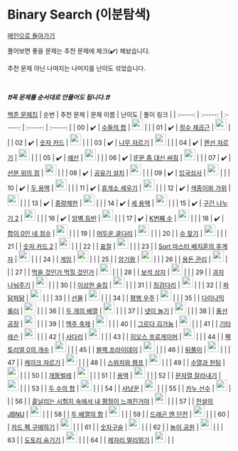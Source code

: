 # Binary Search (이분탐색)

[메인으로 돌아가기](https://github.com/tony9402/baekjoon)

풀어보면 좋을 문제는 추천 문제에 체크(:heavy_check_mark:) 해놨습니다.

추천 문제 아닌 나머지는 나머지를 난이도 섞었습니다.

<br>

***❗️❗️꼭 문제를 순서대로 안풀어도 됩니다.❗️❗️***

[백준 문제집](https://www.acmicpc.net/workbook/view/7277)
|          순번          |        추천 문제         |        문제 이름         |         난이도          |        풀이 링크         |
| :-----: | :-----: | :-----: | :-----: | :-----: |
| 00 |  :heavy_check_mark:  | <a href="http://boj.kr/1789" target="_blank">수들의 합</a> | <img height="25px" width="25px=" src="https://static.solved.ac/tier_small/6.svg"/> |                      |
| 01 |  :heavy_check_mark:  | <a href="http://boj.kr/2417" target="_blank">정수 제곱근</a> | <img height="25px" width="25px=" src="https://static.solved.ac/tier_small/6.svg"/> |                      |
| 02 |  :heavy_check_mark:  | <a href="http://boj.kr/10815" target="_blank">숫자 카드</a> | <img height="25px" width="25px=" src="https://static.solved.ac/tier_small/7.svg"/> |                      |
| 03 |  :heavy_check_mark:  | <a href="http://boj.kr/2805" target="_blank">나무 자르기</a> | <img height="25px" width="25px=" src="https://static.solved.ac/tier_small/8.svg"/> |                      |
| 04 |  :heavy_check_mark:  | <a href="http://boj.kr/1654" target="_blank">랜선 자르기</a> | <img height="25px" width="25px=" src="https://static.solved.ac/tier_small/8.svg"/> |                      |
| 05 |  :heavy_check_mark:  | <a href="http://boj.kr/2512" target="_blank">예산</a> | <img height="25px" width="25px=" src="https://static.solved.ac/tier_small/8.svg"/> |                      |
| 06 |  :heavy_check_mark:  | <a href="http://boj.kr/19637" target="_blank">IF문 좀 대신 써줘</a> | <img height="25px" width="25px=" src="https://static.solved.ac/tier_small/8.svg"/> |                      |
| 07 |  :heavy_check_mark:  | <a href="http://boj.kr/11663" target="_blank">선분 위의 점</a> | <img height="25px" width="25px=" src="https://static.solved.ac/tier_small/8.svg"/> |                      |
| 08 |  :heavy_check_mark:  | <a href="http://boj.kr/2110" target="_blank">공유기 설치</a> | <img height="25px" width="25px=" src="https://static.solved.ac/tier_small/10.svg"/> |                      |
| 09 |  :heavy_check_mark:  | <a href="http://boj.kr/3079" target="_blank">입국심사</a> | <img height="25px" width="25px=" src="https://static.solved.ac/tier_small/10.svg"/> |                      |
| 10 |  :heavy_check_mark:  | <a href="http://boj.kr/2470" target="_blank">두 용액</a> | <img height="25px" width="25px=" src="https://static.solved.ac/tier_small/11.svg"/> |                      |
| 11 |  :heavy_check_mark:  | <a href="http://boj.kr/1477" target="_blank">휴게소 세우기</a> | <img height="25px" width="25px=" src="https://static.solved.ac/tier_small/11.svg"/> |                      |
| 12 |  :heavy_check_mark:  | <a href="http://boj.kr/20444" target="_blank">색종이와 가위</a> | <img height="25px" width="25px=" src="https://static.solved.ac/tier_small/11.svg"/> |                      |
| 13 |  :heavy_check_mark:  | <a href="http://boj.kr/1939" target="_blank">중량제한</a> | <img height="25px" width="25px=" src="https://static.solved.ac/tier_small/12.svg"/> |                      |
| 14 |  :heavy_check_mark:  | <a href="http://boj.kr/2473" target="_blank">세 용액</a> | <img height="25px" width="25px=" src="https://static.solved.ac/tier_small/12.svg"/> |                      |
| 15 |  :heavy_check_mark:  | <a href="http://boj.kr/13397" target="_blank">구간 나누기 2</a> | <img height="25px" width="25px=" src="https://static.solved.ac/tier_small/12.svg"/> |                      |
| 16 |  :heavy_check_mark:  | <a href="http://boj.kr/2412" target="_blank">암벽 등반</a> | <img height="25px" width="25px=" src="https://static.solved.ac/tier_small/12.svg"/> |                      |
| 17 |  :heavy_check_mark:  | <a href="http://boj.kr/1300" target="_blank">K번째 수</a> | <img height="25px" width="25px=" src="https://static.solved.ac/tier_small/13.svg"/> |                      |
| 18 |  :heavy_check_mark:  | <a href="http://boj.kr/7453" target="_blank">합이 0인 네 정수</a> | <img height="25px" width="25px=" src="https://static.solved.ac/tier_small/14.svg"/> |                      |
| 19 |                      | <a href="http://boj.kr/17266" target="_blank">어두운 굴다리</a> | <img height="25px" width="25px=" src="https://static.solved.ac/tier_small/6.svg"/> |                      |
| 20 |                      | <a href="http://boj.kr/1920" target="_blank">수 찾기</a> | <img height="25px" width="25px=" src="https://static.solved.ac/tier_small/7.svg"/> |                      |
| 21 |                      | <a href="http://boj.kr/10816" target="_blank">숫자 카드 2</a> | <img height="25px" width="25px=" src="https://static.solved.ac/tier_small/7.svg"/> |                      |
| 22 |                      | <a href="http://boj.kr/2428" target="_blank">표절</a> | <img height="25px" width="25px=" src="https://static.solved.ac/tier_small/7.svg"/> |                      |
| 23 |                      | <a href="http://boj.kr/20551" target="_blank">Sort 마스터 배지훈의 후계자</a> | <img height="25px" width="25px=" src="https://static.solved.ac/tier_small/7.svg"/> |                      |
| 24 |                      | <a href="http://boj.kr/1072" target="_blank">게임</a> | <img height="25px" width="25px=" src="https://static.solved.ac/tier_small/8.svg"/> |                      |
| 25 |                      | <a href="http://boj.kr/2776" target="_blank">암기왕</a> | <img height="25px" width="25px=" src="https://static.solved.ac/tier_small/8.svg"/> |                      |
| 26 |                      | <a href="http://boj.kr/6236" target="_blank">용돈 관리</a> | <img height="25px" width="25px=" src="https://static.solved.ac/tier_small/8.svg"/> |                      |
| 27 |                      | <a href="http://boj.kr/7795" target="_blank">먹을 것인가 먹힐 것인가</a> | <img height="25px" width="25px=" src="https://static.solved.ac/tier_small/8.svg"/> |                      |
| 28 |                      | <a href="http://boj.kr/2792" target="_blank">보석 상자</a> | <img height="25px" width="25px=" src="https://static.solved.ac/tier_small/8.svg"/> |                      |
| 29 |                      | <a href="http://boj.kr/16401" target="_blank">과자 나눠주기</a> | <img height="25px" width="25px=" src="https://static.solved.ac/tier_small/8.svg"/> |                      |
| 30 |                      | <a href="http://boj.kr/13702" target="_blank">이상한 술집</a> | <img height="25px" width="25px=" src="https://static.solved.ac/tier_small/8.svg"/> |                      |
| 31 |                      | <a href="http://boj.kr/11561" target="_blank">징검다리</a> | <img height="25px" width="25px=" src="https://static.solved.ac/tier_small/8.svg"/> |                      |
| 32 |                      | <a href="http://boj.kr/14627" target="_blank">파닭파닭</a> | <img height="25px" width="25px=" src="https://static.solved.ac/tier_small/8.svg"/> |                      |
| 33 |                      | <a href="http://boj.kr/1166" target="_blank">선물</a> | <img height="25px" width="25px=" src="https://static.solved.ac/tier_small/8.svg"/> |                      |
| 34 |                      | <a href="http://boj.kr/17451" target="_blank">평행 우주</a> | <img height="25px" width="25px=" src="https://static.solved.ac/tier_small/8.svg"/> |                      |
| 35 |                      | <a href="http://boj.kr/17393" target="_blank">다이나믹 롤러</a> | <img height="25px" width="25px=" src="https://static.solved.ac/tier_small/8.svg"/> |                      |
| 36 |                      | <a href="http://boj.kr/17124" target="_blank">두 개의 배열</a> | <img height="25px" width="25px=" src="https://static.solved.ac/tier_small/8.svg"/> |                      |
| 37 |                      | <a href="http://boj.kr/2121" target="_blank">넷이 놀기</a> | <img height="25px" width="25px=" src="https://static.solved.ac/tier_small/8.svg"/> |                      |
| 38 |                      | <a href="http://boj.kr/15810" target="_blank">풍선 공장</a> | <img height="25px" width="25px=" src="https://static.solved.ac/tier_small/9.svg"/> |                      |
| 39 |                      | <a href="http://boj.kr/17503" target="_blank">맥주 축제</a> | <img height="25px" width="25px=" src="https://static.solved.ac/tier_small/9.svg"/> |                      |
| 40 |                      | <a href="http://boj.kr/18113" target="_blank">그르다 김가놈</a> | <img height="25px" width="25px=" src="https://static.solved.ac/tier_small/9.svg"/> |                      |
| 41 |                      | <a href="http://boj.kr/2343" target="_blank">기타 레슨</a> | <img height="25px" width="25px=" src="https://static.solved.ac/tier_small/10.svg"/> |                      |
| 42 |                      | <a href="http://boj.kr/2022" target="_blank">사다리</a> | <img height="25px" width="25px=" src="https://static.solved.ac/tier_small/10.svg"/> |                      |
| 43 |                      | <a href="http://boj.kr/16564" target="_blank">히오스 프로게이머</a> | <img height="25px" width="25px=" src="https://static.solved.ac/tier_small/10.svg"/> |                      |
| 44 |                      | <a href="http://boj.kr/11687" target="_blank">팩토리얼 0의 개수</a> | <img height="25px" width="25px=" src="https://static.solved.ac/tier_small/10.svg"/> |                      |
| 45 |                      | <a href="http://boj.kr/18114" target="_blank">블랙 프라이데이</a> | <img height="25px" width="25px=" src="https://static.solved.ac/tier_small/10.svg"/> |                      |
| 46 |                      | <a href="http://boj.kr/14575" target="_blank">뒤풀이</a> | <img height="25px" width="25px=" src="https://static.solved.ac/tier_small/10.svg"/> |                      |
| 47 |                      | <a href="http://boj.kr/17179" target="_blank">케이크 자르기</a> | <img height="25px" width="25px=" src="https://static.solved.ac/tier_small/10.svg"/> |                      |
| 48 |                      | <a href="http://boj.kr/16960" target="_blank">스위치와 램프</a> | <img height="25px" width="25px=" src="https://static.solved.ac/tier_small/10.svg"/> |                      |
| 49 |                      | <a href="http://boj.kr/20495" target="_blank">수열과 헌팅</a> | <img height="25px" width="25px=" src="https://static.solved.ac/tier_small/10.svg"/> |                      |
| 50 |                      | <a href="http://boj.kr/3020" target="_blank">개똥벌레</a> | <img height="25px" width="25px=" src="https://static.solved.ac/tier_small/11.svg"/> |                      |
| 51 |                      | <a href="http://boj.kr/2467" target="_blank">용액</a> | <img height="25px" width="25px=" src="https://static.solved.ac/tier_small/11.svg"/> |                      |
| 52 |                      | <a href="http://boj.kr/2866" target="_blank">문자열 잘라내기</a> | <img height="25px" width="25px=" src="https://static.solved.ac/tier_small/11.svg"/> |                      |
| 53 |                      | <a href="http://boj.kr/9024" target="_blank">두 수의 합</a> | <img height="25px" width="25px=" src="https://static.solved.ac/tier_small/11.svg"/> |                      |
| 54 |                      | <a href="http://boj.kr/8983" target="_blank">사냥꾼</a> | <img height="25px" width="25px=" src="https://static.solved.ac/tier_small/12.svg"/> |                      |
| 55 |                      | <a href="http://boj.kr/9007" target="_blank">카누 선수</a> | <img height="25px" width="25px=" src="https://static.solved.ac/tier_small/12.svg"/> |                      |
| 56 |                      | <a href="http://boj.kr/17951" target="_blank">흩날리는 시험지 속에서 내 평점이 느껴진거야</a> | <img height="25px" width="25px=" src="https://static.solved.ac/tier_small/12.svg"/> |                      |
| 57 |                      | <a href="http://boj.kr/12757" target="_blank">전설의 JBNU</a> | <img height="25px" width="25px=" src="https://static.solved.ac/tier_small/12.svg"/> |                      |
| 58 |                      | <a href="http://boj.kr/2143" target="_blank">두 배열의 합</a> | <img height="25px" width="25px=" src="https://static.solved.ac/tier_small/13.svg"/> |                      |
| 59 |                      | <a href="http://boj.kr/16434" target="_blank">드래곤 앤 던전</a> | <img height="25px" width="25px=" src="https://static.solved.ac/tier_small/13.svg"/> |                      |
| 60 |                      | <a href="http://boj.kr/15823" target="_blank">카드 팩 구매하기</a> | <img height="25px" width="25px=" src="https://static.solved.ac/tier_small/13.svg"/> |                      |
| 61 |                      | <a href="http://boj.kr/2613" target="_blank">숫자구슬</a> | <img height="25px" width="25px=" src="https://static.solved.ac/tier_small/14.svg"/> |                      |
| 62 |                      | <a href="http://boj.kr/1561" target="_blank">놀이 공원</a> | <img height="25px" width="25px=" src="https://static.solved.ac/tier_small/14.svg"/> |                      |
| 63 |                      | <a href="http://boj.kr/15732" target="_blank">도토리 숨기기</a> | <img height="25px" width="25px=" src="https://static.solved.ac/tier_small/14.svg"/> |                      |
| 64 |                      | <a href="http://boj.kr/6209" target="_blank">제자리 멀리뛰기</a> | <img height="25px" width="25px=" src="https://static.solved.ac/tier_small/14.svg"/> |                      |
